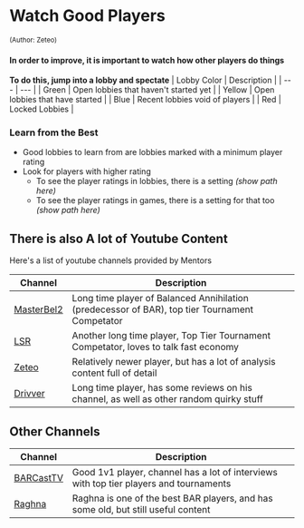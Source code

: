 

# Watch Good Players
<sub></sup>(Author: Zeteo)</sup></sub>

#### In order to improve, it is important to watch how other players do things

**To do this, jump into a lobby and spectate**
| Lobby Color | Description |
| --- | --- |
| Green | Open lobbies that haven't started yet |
| Yellow | Open lobbies that have started |
| Blue | Recent lobbies void of players |
| Red | Locked Lobbies |

### Learn from the Best

- Good lobbies to learn from are lobbies marked with a minimum player rating
- Look for players with higher rating
	- To see the player ratings in lobbies, there is a setting *(show path here)*
	- To see the player ratings in games, there is a setting for that too *(show path here)*

## There is also A lot of Youtube Content

Here's a list of youtube channels provided by Mentors

| Channel | Description |
| --- | --- |
| [MasterBel2](https://www.youtube.com/@MasterBel2) | Long time player of Balanced Annihilation (predecessor of BAR), top tier Tournament Competator |
| [LSR](https://www.youtube.com/@lolsteamroller) | Another long time player, Top Tier Tournament Competator, loves to talk fast economy |
| [Zeteo](https://www.youtube.com/@Zeteo-) | Relatively newer player, but has a lot of analysis content full of detail |
| [Drivver](https://www.youtube.com/@drivver4470) | Long time player, has some reviews on his channel, as well as other random quirky stuff |

## Other Channels
| Channel | Description |
| --- | --- |
| [BARCastTV](https://www.youtube.com/@BARCastTV) | Good 1v1 player, channel has a lot of interviews with top tier players and tournaments |
| [Raghna](https://www.youtube.com/@raghna) | Raghna is one of the best BAR players, and has some old, but still useful content |

